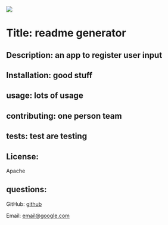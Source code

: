 
     
<img src="https://img.shields.io/badge/license-Apache-green"> 


# Title: readme generator
              
            
## Description: an app to register user input
            
              
## Installation: good stuff 
              
              
## usage: lots of usage
             
              
## contributing: one person team
              
            
## tests: test are testing
              
              
## License: 
Apache
              
              
## questions: 

 GitHub: [github](https://github.com/github)         
              
 Email: email@google.com
              
  
      
          